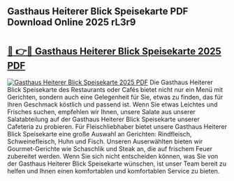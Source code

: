 ## Gasthaus Heiterer Blick Speisekarte PDF Download Online 2025 rL3r9

# <h2><a href="http://gcbiba.nevu.top/?p=Gasthaus+Heiterer+Blick+Speisekarte">🔗 👉🔴 Gasthaus Heiterer Blick Speisekarte 2025 PDF</a></h2>

[![Gasthaus Heiterer Blick Speisekarte 2025 PDF](https://i.imgur.com/dBaPXMq.png)](http://gcbiba.nevu.top/?p=Gasthaus+Heiterer+Blick+Speisekarte)
Die Gasthaus Heiterer Blick Speisekarte des Restaurants oder Cafés bietet nicht nur ein Menü mit Gerichten, sondern auch eine Gelegenheit für Sie, etwas zu finden, das für Ihren Geschmack köstlich und passend ist. Wenn Sie etwas Leichtes und Frisches suchen, empfehlen wir Ihnen, unsere Salate aus unserer Salatabteilung auf der Gasthaus Heiterer Blick Speisekarte unserer Cafeteria zu probieren. Für Fleischliebhaber bietet unsere Gasthaus Heiterer Blick Speisekarte eine große Auswahl an Gerichten: Rindfleisch, Schweinefleisch, Huhn und Fisch. Unseren Auserwählten bieten wir Gourmet-Gerichte wie Schaschlik und Steak an, die auf frischem Feuer zubereitet werden. Wenn Sie sich nicht entscheiden können, was Sie von der Gasthaus Heiterer Blick Speisekarte wünschen, ist unser Team bereit zu helfen und Ihnen einen komfortablen und komfortablen Service zu bieten.
